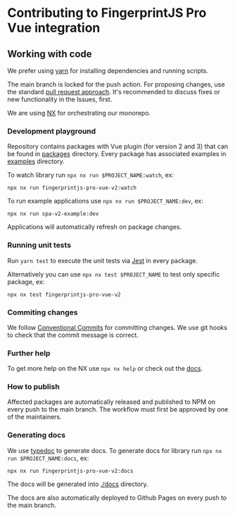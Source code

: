 # Contributing to FingerprintJS Pro Vue integration

## Working with code

We prefer using [yarn](https://yarnpkg.com/) for installing dependencies and running scripts.

The main branch is locked for the push action. For proposing changes, use the standard [pull request approach](https://docs.github.com/en/pull-requests/collaborating-with-pull-requests/proposing-changes-to-your-work-with-pull-requests/creating-a-pull-request). It's recommended to discuss fixes or new functionality in the Issues, first.

We are using [NX](https://nx.dev) for orchestrating our monorepo.

### Development playground

Repository contains packages with Vue plugin (for version 2 and 3) that can be found in [packages](./packages) directory.
Every package has associated examples in [examples](./examples) directory.

To watch library run `npx nx run $PROJECT_NAME:watch`, ex:
```shell
npx nx run fingerprintjs-pro-vue-v2:watch
```

To run example applications use `npx nx run $PROJECT_NAME:dev`, ex:
```shell
npx nx run spa-v2-example:dev
```

Applications will automatically refresh on package changes.

### Running unit tests

Run `yarn test` to execute the unit tests via [Jest](https://jestjs.io/) in every package.

Alternatively you can use `npx nx test $PROJECT_NAME` to test only specific package, ex:
```shell
npx nx test fingerprintjs-pro-vue-v2
```

### Commiting changes

We follow [Conventional Commits](https://conventionalcommits.org/) for committing changes. We use git hooks to check that the commit message is correct.

### Further help

To get more help on the NX use `npx nx help` or check out the [docs](https://nx.dev/getting-started/intro).

### How to publish

Affected packages are automatically released and published to NPM on every push to the main branch. The workflow must first be approved by one of the maintainers.

### Generating docs

We use [typedoc](https://typedoc.org/) to generate docs. To generate docs for library run `npx nx run $PROJECT_NAME:docs`, ex:
```shell
npx nx run fingerprintjs-pro-vue-v2:docs
```
The docs will be generated into [./docs](./docs) directory.

The docs are also automatically deployed to Github Pages on every push to the main branch.
